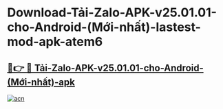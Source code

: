 # Download-Tải-Zalo-APK-v25.01.01-cho-Android-(Mới-nhất)-lastest-mod-apk-atem6

<h2><a href="https://apkcomod.com?title=Tải-Zalo-APK-v25.01.01-cho-Android-(Mới-nhất)">🔗👉 🔴 Tải-Zalo-APK-v25.01.01-cho-Android-(Mới-nhất)-apk </a></h2>

[![acn](https://github.com/user-attachments/assets/0f9c940e-d8b0-45ae-aac7-cd30a18b3e1c)](https://apkcomod.com?title=Tải-Zalo-APK-v25.01.01-cho-Android-(Mới-nhất))
